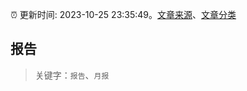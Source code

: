 :alarm_clock: 更新时间: 2023-10-25 23:35:49。[文章来源](/README.md)、[文章分类](/TAGS.md)

## 报告


> 关键字：`报告`、`月报`



